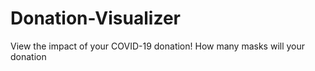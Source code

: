 # Donation-Visualizer
View the impact of your COVID-19 donation! How many masks will your donation  

